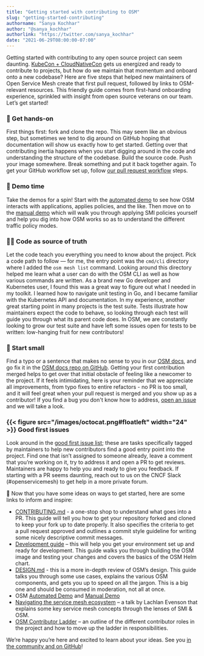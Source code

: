 ```yaml
---
title: "Getting started with contributing to OSM"
slug: "getting-started-contributing"
authorname: "Sanya Kochhar"
author: "@sanya_kochhar"
authorlink: "https://twitter.com/sanya_kochhar"
date: "2021-06-29T08:00:00-07:00"
---
```




Getting started with contributing to any open source project can seem daunting. [KubeCon + CloudNativeCon](https://www.cncf.io/kubecon-cloudnativecon-events/) gets us energized and ready to contribute to projects, but how do we maintain that momentum and onboard onto a new codebase? Here are five steps that helped new maintainers of Open Service Mesh create that first pull request, followed by links to OSM-relevant resources. This friendly guide comes from first-hand onboarding experience, sprinkled with insight from open source veterans on our team. Let’s get started!

<!--more-->

### :muscle: Get hands-on
First things first: fork and clone the repo. This may seem like an obvious step, but sometimes we tend to dig around on GitHub hoping that documentation will show us exactly how to get started. Getting over that contributing inertia happens when you start digging around in the code and understanding the structure of the codebase. Build the source code. Push your image somewhere. Break something and put it back together again. To get your GitHub workflow set up, follow [our pull request workflow](https://github.com/openservicemesh/osm/blob/main/CONTRIBUTING.md#pull-request-workflow) steps.

### :dancer: Demo time
Take the demos for a spin! Start with the [automated demo](https://docs.openservicemesh.io/docs/getting_started/auto_demo/) to see how OSM interacts with applications, applies policies, and the like. Then move on to the [manual demo](https://docs.openservicemesh.io/docs/getting_started/manual_demo/) which will walk you through applying SMI policies yourself and help you dig into how OSM works so as to understand the different traffic policy modes.

### :female_detective: Code as source of truth
Let the code teach you everything you need to know about the project. Pick a code path to follow — for me, the entry point was the `cmd/cli` directory where I added the `osm mesh list` command. Looking around this directory helped me learn what a user can do with the OSM CLI as well as how various commands are written. As a brand new Go developer and Kubernetes user, I found this was a great way to figure out what I needed in my toolkit. I learned how to navigate unit testing in Go, and I became familiar with the Kubernetes API and documentation. In my experience, another great starting point in many projects is the test suite. Tests illustrate how maintainers expect the code to behave, so looking through each test will guide you through what its parent code does. In OSM, we are constantly looking to grow our test suite and have left some issues open for tests to be written: low-hanging fruit for new contributors!

### :wrench:  Start small
Find a typo or a sentence that makes no sense to you in our [OSM docs](https://docs.openservicemesh.io/), and go fix it in the [OSM docs repo on GitHub](https://github.com/openservicemesh/osm-docs). Getting your first contribution merged helps to get over that initial obstacle of feeling like a newcomer to the project. If it feels intimidating, here is your reminder that we appreciate all improvements, from typo fixes to entire refactors - no PR is too small, and it will feel great when your pull request is merged and you show up as a contributor! If you find a bug you don't know how to address, [open an issue](https://github.com/openservicemesh/osm/issues/new/choose) and we will take a look.

### {{< figure src="/images/octocat.png#floatleft" width="24" >}}  Good first issues
Look around in the [good first issue list](https://github.com/openservicemesh/osm/contribute); these are tasks specifically tagged by maintainers to help new contributors find a good entry point into the project. Find one that isn’t assigned to someone already, leave a comment that you’re working on it, try to address it and open a PR to get reviews. Maintainers are happy to help you and ready to give you feedback. If starting with a PR seems daunting, reach out to us on the CNCF Slack (#openservicemesh) to get help in a more private forum.


:link: Now that you have some ideas on ways to get started, here are some links to inform and inspire:

* [CONTRIBUTING.md](https://github.com/openservicemesh/osm/blob/main/CONTRIBUTING.md) - a one-stop shop to understand what goes into a PR. This guide will tell you how to get your repository forked and cloned to keep your fork up to date properly. It also specifies the criteria to get a pull request approved and outlines a commit style guideline for writing some nicely descriptive commit messages.
* [Development guide](https://github.com/openservicemesh/osm/tree/main/docs/dev_guide) – this will help you get your environment set up and ready for development. This guide walks you through building the OSM image and testing your changes and covers the basics of the OSM Helm chart.
* [DESIGN.md](https://github.com/openservicemesh/osm/blob/main/DESIGN.md) - this is a more in-depth review of OSM’s design. This guide talks you through some use cases, explains the various OSM components, and gets you up to speed on all the jargon. This is a big one and should be consumed in moderation, not all at once.
* OSM [Automated Demo](https://docs.openservicemesh.io/docs/getting_started/auto_demo/) and [Manual Demo](https://docs.openservicemesh.io/docs/getting_started/manual_demo/)
* [Navigating the service mesh ecosystem](https://www.cncf.io/online-programs/navigating-the-service-mesh-ecosystem/) – a talk by Lachlan Evenson that explains some key service mesh concepts through the lenses of SMI & OSM.
* [OSM Contributor Ladder](https://github.com/openservicemesh/osm/blob/main/CONTRIBUTOR_LADDER.md) – an outline of the different contributor roles in the project and how to move up the ladder in responsibilities.

We’re happy you’re here and excited to learn about your ideas. See you [in the community and on GitHub](https://github.com/openservicemesh/osm#community)!
